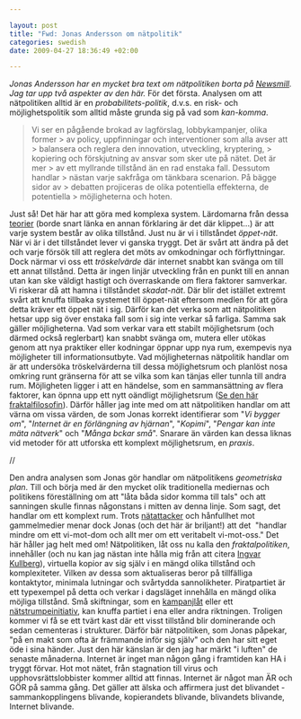 ```yaml
--- 

layout: post
title: "Fwd: Jonas Andersson om nätpolitik" 
categories: swedish 
date: 2009-04-27 18:36:49 +02:00 

---
```


*Jonas Andersson har en mycket bra text om nätpolitiken borta på [Newsmill](http://www.newsmill.se/artikel/2009/04/27/satt-stopp-vi-mot-dom-tanket-pa-natet). Jag tar upp två aspekter av den här.* För det första. Analysen om att nätpolitiken alltid är en *probabilitets-politik*, d.v.s. en risk- och möjlighetspolitik som alltid måste grunda sig på vad som *kan-komma*.

> Vi ser en pågående brokad av lagförslag, lobbykampanjer, olika former > av policy, uppfinningar och interventioner som alla avser att > balansera och reglera den innovation, utveckling, kryptering, > kopiering och förskjutning av ansvar som sker ute på nätet. Det är mer > av ett myllrande tillstånd än en rad enstaka fall. Dessutom handlar > nästan varje sakfråga om tänkbara scenarion. På bägge sidor av > debatten projiceras de olika potentiella effekterna, de potentiella > möjligheterna och hoten.

Just så! Det här har att göra med komplexa system. Lärdomarna från dessa [teorier](http://www.youtube.com/watch?v=tXLMeL5nVQk) (borde snart länka en annan förklaring är det där klippet...) är att varje system består av olika tillstånd. Just nu är vi i tillståndet *öppet-nät*. När vi är i det tillståndet lever vi ganska tryggt. Det är svårt att ändra på det och varje försök till att reglera det möts av omkodningar och förflyttningar. Dock närmar vi oss ett *tröskelvärde* där internet snabbt kan svänga om till ett annat tillstånd. Detta är ingen linjär utveckling från en punkt till en annan utan kan ske väldigt hastigt och överraskande om flera faktorer samverkar. Vi riskerar då att hamna i tillståndet *skadat-nät*. Där blir det istället extremt svårt att knuffa tillbaka systemet till öppet-nät eftersom medlen för att göra detta kräver ett öppet nät i sig. Därför kan det verka som att nätpolitiken hetsar upp sig över enstaka fall som i sig inte verkar så farliga. Samma sak gäller möjligheterna. Vad som verkar vara ett stabilt möjlighetsrum (och därmed också reglerbart) kan snabbt svänga om, mutera eller utökas genom att nya praktiker eller kodningar öppnar upp nya rum, exempevis nya möjligheter till informationsutbyte. Vad möjligheternas nätpolitik handlar om är att undersöka tröskelvärderna till dessa möjlighetsrum och planlöst nosa omkring runt gränserna för att se vilka som kan tänjas eller tunnla till andra rum. Möjligheten ligger i att en händelse, som en sammansättning av flera faktorer, kan öpnna upp ett nytt oändligt möjlighetsrum ([Se den här fraktalfilosofin](http://larvalsubjects.wordpress.com/2009/04/10/thinking-the-present-what-is-philosophy/)). Därför håller jag inte med om att nätpolitiken handlar om att värna om vissa värden, de som Jonas korrekt identifierar som "*Vi bygger om*", "*Internet är en förlängning av hjärnan*", "*Kopimi*", "*Pengar kan inte mäta nätverk*" och "*Många bckar små*". Snarare än värden kan dessa liknas vid metoder för att utforska ett komplext möjlighetsrum, en *praxis*. 

//

Den andra analysen som Jonas gör handlar om nätpolitikens *geometriska plan*. Till och börja med är den mycket olik traditionella mediernas och politikens föreställning om att "låta båda sidor komma till tals" och att sanningen skulle finnas någonstans i mitten av denna linje. Som sagt, det handlar om ett komplext rum. Trots [nätattacker](http://blip.tv/file/2039795/) och hånfullhet mot gammelmedier menar dock Jonas (och det här är briljant!) att det  "handlar mindre om ett vi-mot-dom och allt mer om ett veritabelt vi-mot-oss." Det här håller jag helt med om! Nätpolitiken, låt oss nu kalla den *fraktalpolitiken*, innehåller (och nu kan jag nästan inte hålla mig från att citera [Ingvar Kullberg](http://invaektiv.com/blog/2009/04/samtal-med-ingvar-kullberg-om.html)), virtuella kopior av sig själv i en mängd olika tillstånd och komplexiteter. Vilken av dessa som aktualiseras beror på tillfälliga kontaktytor, minimala lutningar och svårtydda sannolikheter. Piratpartiet är ett typexempel på detta och verkar i dagsläget innehålla en mängd olika möjliga tillstånd. Små skiftningar, som en [kampanjlåt](http://copyriot.se/2009/04/26/om-kulturell-nihilism-och-bilden-av-ett-manligt-piratparti/) eller ett [nätstrumpeinitiativ](http://mlokit.wordpress.com/2009/04/15/fler-pirattjejer/), kan knuffa partiet i ena eller andra riktningen. Troligen kommer vi få se ett tvärt kast där ett visst tillstånd blir dominerande och sedan cementeras i strukturer. Därför bär nätpolitiken, som Jonas påpekar, "på en makt som ofta är främmande inför sig själv" och den har sitt eget öde i sina händer. Just den här känslan är den jag har märkt "i luften" de senaste månaderna. Internet är inget man någon gång i framtiden kan HA i tryggt förvar. Hot mot nätet, från stagnation till virus och upphovsrättslobbister kommer alltid att finnas. Internet är något man ÄR och GÖR på samma gång. Det gäller att älska och affirmera just det blivandet - sammankopplingens blivande, kopierandets blivande, blivandets blivande, Internet blivande. 
